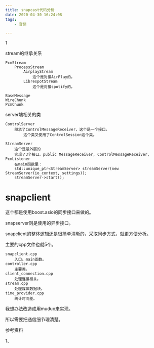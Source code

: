 ```yaml
---
title: snapcast代码分析
date: 2020-04-30 16:24:08
tags:
	- 音频

---
```


1

stream的继承关系

```
PcmStream
	ProcessStream
		AirplayStream
			这个是对接AirPlay的。
		LibrespotStream
			这个是对接spotify的。
```



```
BaseMessage
WireChunk
PcmChunk
```



server端相关的类

```
ControlServer
	继承了ControlMessageReceiver，这个是一个接口。
		这个类又使用了ControlSession这个类。
		
StreamServer
	这个是最外层的
	实现了3个接口。public MessageReceiver, ControlMessageReceiver, PcmListener
	在main函数里：
	std::unique_ptr<StreamServer> streamServer(new StreamServer(io_context, settings));
    streamServer->start();
```



# snapclient

这个都是使用boost.asio的同步接口来做的。

snapserver则是使用的异步接口。

snapclient的整体逻辑还是很简单清晰的，采取同步方式，就更方便分析。

主要的cpp文件也就5个。

```
snapclient.cpp
	入口。main函数。
controller.cpp
	主要类。
client_connection.cpp
	处理连接相关。
stream.cpp
	处理媒体数据块。
time_provider.cpp
	统计时间差。
```

我想办法改造成用muduo来实现。

所以需要把通信细节理清楚。



参考资料

1、

